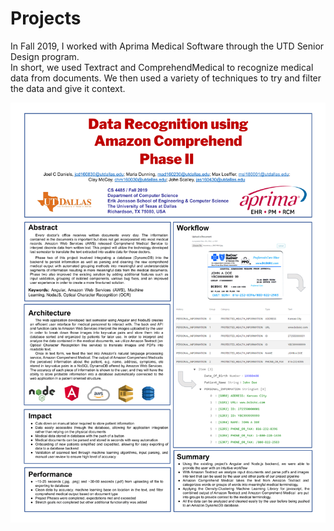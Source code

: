 # Projects
In Fall 2019, I worked with Aprima Medical Software through the UTD Senior Design program.  
In short, we used Textract and ComprehendMedical to recognize medical data from documents. We then used a variety of techniques to try and filter the data and give it context.  

![my senior design project](/assets/amazoncomprehend.png)
